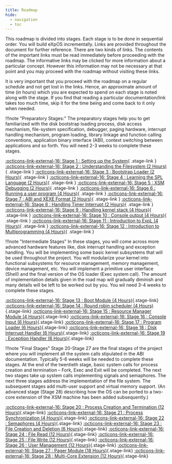 ```yaml
---
title: Roadmap
hide:
  - navigation
  - toc
---
```


This roadmap is divided into stages. Each stage is to be done in sequential order. You will build eXpOS incrementally. Links are provided throughout the document for further reference. There are two kinds of links. The contents of the important links must be read immediately before proceeding with the roadmap. The informative links may be clicked for more information about a particular concept. However this information may not be necessary at that point and you may proceed with the roadmap without visiting these links.

It is very important that you proceed with the roadmap on a regular schedule and not get lost in the links. Hence, an approximate amount of time (in hours) which you are expected to spend on each stage is noted along with the stage. If you find that reading a particular documentation/link takes too much time, skip it for the time being and come back to it only when needed.

!!!note "Preparatory Stages:"
    The preparatory stages help you to get familiarized with the disk bootstrap loading process, disk access mechanism, file-system specification, debugger, paging hardware, interrupt handling mechanism, program loading, library linkage and function calling conventions, application binary interface (ABI), context switching between applications and so forth. You will need 2-3 weeks to complete these stages.

[:octicons-link-external-16: Stage 1 : Setting up the System](#){ .stage-link }
[:octicons-link-external-16: Stage 2 : Understanding the Filesystem (2 Hours)](#){ .stage-link }
[:octicons-link-external-16: Stage 3 : Bootstrap Loader (2 Hours)](#){ .stage-link }
[:octicons-link-external-16: Stage 4 : Learning the SPL Language (2 Hours)](#){ .stage-link }
[:octicons-link-external-16: Stage 5 : XSM Debugging (2 Hours)](#){ .stage-link }
[:octicons-link-external-16: Stage 6 : Running a user program (4 Hours)](#){ .stage-link }
[:octicons-link-external-16: Stage 7 : ABI and XEXE Format (2 Hours)](#){ .stage-link }
[:octicons-link-external-16: Stage 8 : Handling Timer Interrupt (2 Hours)](#){ .stage-link }
[:octicons-link-external-16: Stage 9 : Handling kernel stack (4 Hours)](#){ .stage-link }
[:octicons-link-external-16: Stage 10 : Console output (4 Hours)](#){ .stage-link }
[:octicons-link-external-16: Stage 11 : Introduction to ExpL (4 Hours)](#){ .stage-link }
[:octicons-link-external-16: Stage 12 : Introduction to Multiprogramming (4 Hours)](#){ .stage-link }

!!!note "Intermediate Stages"
    In these stages, you will come across more advanced hardware features like, disk interrupt handling and exception handling. You will be implementing some basic kernel subsystems that will be used throughout the project. You will modularize your kernel into functional subsystems for resource management, memory management, device management, etc. You will implement a primitive user interface (Shell) and the final version of the OS loader (Exec system call). The amount of implementation details given in the road map will gradually diminish and many details will be left to be worked out by you. You wil need 3-4 weeks to complete these stages.

[:octicons-link-external-16: Stage 13 : Boot Module (4 Hours)](#){.stage-link}
[:octicons-link-external-16: Stage 14 : Round robin scheduler (4 Hours)](#){.stage-link}
[:octicons-link-external-16: Stage 15 : Resource Manager Module (4 Hours)](#){.stage-link}
[:octicons-link-external-16: Stage 16 : Console Input (6 Hours)](#){.stage-link}
[:octicons-link-external-16: Stage 17 : Program Loader (6 Hours)](#){.stage-link}
[:octicons-link-external-16: Stage 18 : Disk Interrupt Handler (6 Hours)](#){.stage-link}
[:octicons-link-external-16: Stage 19 : Exception Handler (6 Hours)](#){.stage-link}


!!!note "Final Stages"
    Stage 20-Stage 27 are the final stages of the project where you will implement all the system calls stipulated in the ABI documentation. Typically 5-6 weeks will be needed to complete these stages. At the end of the twentieth stage, basic system calls for process creation and termination – Fork, Exec and Exit will be completed. The next two stages take up system calls implementing signals and semaphores. The next three stages address the implementation of the file system. The subsequent stages add multi-user support and virtual memory support. (An advanced stage (Stage 28) describing how the OS can be ported to a two-core extension of the XSM machine has been added subsequently.)

[:octicons-link-external-16: Stage 20 : Process Creation and Termination (12 Hours)](#){.stage-link}
[:octicons-link-external-16: Stage 21 : Process Synchronization (4 Hours)](#){.stage-link}
[:octicons-link-external-16: Stage 22 : Semaphores (4 Hours)](#){.stage-link}
[:octicons-link-external-16: Stage 23 : File Creation and Deletion (6 Hours)](#){.stage-link}
[:octicons-link-external-16: Stage 24 : File Read (12 Hours)](#){.stage-link}
[:octicons-link-external-16: Stage 25 : File Write (12 Hours)](#){.stage-link}
[:octicons-link-external-16: Stage 26 : User Management (12 Hours)](#){.stage-link}
[:octicons-link-external-16: Stage 27 : Pager Module (18 Hours)](#){.stage-link}
[:octicons-link-external-16: Stage 28 : Multi-Core Extension (12 Hours)](#){.stage-link}
